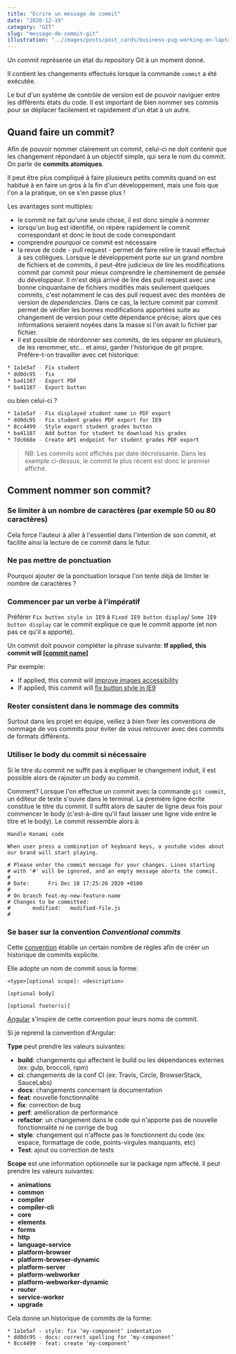```yaml
---
title: "Écrire un message de commit"
date: "2020-12-19"
category: "GIT"
slug: "message-de-commit-git"
illustration: "../images/posts/post_cards/business-pug-working-on-laptop.jpg"
---
```


Un commit représente un état du repository Git à un moment donné.

Il contient les changements effectués lorsque la commande `commit` a été exécutée.

Le but d'un système de contrôle de version est de pouvoir naviguer entre les différents états du code. Il est important de bien nommer ses commis pour se déplacer facilement et rapidement d'un état à un autre.



## Quand faire un commit?

Afin de pouvoir nommer clairement un commit, celui-ci ne doit contenir que les changement répondant à un objectif simple, qui sera le nom du commit. On parle de **commits atomiques**.

Il peut être plus compliqué à faire plusieurs petits commits quand on est habitué à en faire un gros à la fin d'un développement, mais une fois que l'on a la pratique, on se s'en passe plus !

Les avantages sont multiples:

- le commit ne fait qu'une seule chose, il est donc simple à nommer
- lorsqu'un bug est identifié, on répère rapidement le commit correspondant et donc le bout de code correspondant
- comprendre *pourquoi* ce commit est nécessaire
- la revue de code - pull request - permet de faire relire le travail effectué à ses collègues. Lorsque le développement porte sur un grand nombre de fichiers et de commits, il peut-être judicieux de lire les modifications commit par commit pour mieux comprendre le cheminement de pensée du développeur. Il m'est déjà arrivé de lire des pull request avec une bonne cinquantaine de fichiers modifiés mais seulement quelques commits, c'est notamment le cas des pull request avec des montées de version de *dependencies*. Dans ce cas, la lecture commit par commit permet de vérifier les bonnes modifications apportées suite au changement de version pour cette dépendance précise; alors que ces informations seraient noyées dans la masse si l'on avait lu fichier par fichier.
- il est possible de réordonner ses commits, de les séparer en plusieurs, de les renommer, etc... et ainsi, garder l'historique de git propre. Préfére-t-on travailler avec cet historique:

```bash
* 1a1e5af - Fix student
* dd0dc95 - fix
* ba41187 - Export PDF
* ba41187 - Export button
```

ou bien celui-ci ?

```bash
* 1a1e5af - Fix displayed student name in PDF export
* dd0dc95 - Fix student grades PDF export for IE9
* 8cc4499 - Style export student grades button
* ba41187 - Add button for student to download his grades
* 7dc668e - Create API endpoint for student grades PDF export
```

> NB: Les commits sont affichés par date décroissante. Dans les exemple ci-dessus, le commit le plus récent est donc le premier affiché.



## Comment nommer son commit?

### Se limiter à un nombre de caractères (par exemple 50 ou 80 caractères)

Cela force l'auteur à aller à l'essentiel dans l'intention de son commit, et facilite ainsi la lecture de ce commit dans le futur.

### Ne pas mettre de ponctuation

Pourquoi ajouter de la ponctuation lorsque l'on tente déjà de limiter le nombre de caractères ?

### Commencer par un verbe à l'impératif

Préférer `Fix button style in IE9` à `Fixed IE9 button display`/ `Some IE9 button display` car le commit explique ce que le commit apporte (et non pas ce qu'il a apporté).

Un commit doit pouvoir compléter la phrase suivante:  **If applied, this commit will <u>[commit name]</u>**

Par exemple:

- If applied, this commit will <u>improve images accessibility</u>
- If applied, this commit will <u>fix button style in IE9</u>

### Rester consistent dans le nommage des commits

Surtout dans les projet en équipe, veillez à bien fixer les conventions de nommage de vos commits pour éviter de vous retrouver avec des commits de formats différents.

### Utiliser le body du commit si nécessaire

Si le titre du commit ne suffit pas à expliquer le changement induit, il est possible alors de rajouter un body au commit.

Comment? Lorsque l'on effectue un commit avec la commande `git commit`, un éditeur de texte s'ouvre dans le terminal. La première ligne écrite constitue le titre du commit. Il suffit alors de sauter de ligne deux fois pour commencer le body (c'est-à-dire qu'il faut laisser une ligne vide entre le titre et le body). Le commit ressemble alors à:

```
Handle Konami code

When user press a combination of keyboard keys, a youtube video about our brand will start playing.
  
# Please enter the commit message for your changes. Lines starting
# with '#' will be ignored, and an empty message aborts the commit.
#
# Date:      Fri Dec 18 17:25:26 2020 +0100
#
# On branch feat-my-new-feature-name
# Changes to be committed:
#       modified:   modified-file.js
#

```

### Se baser sur la convention *Conventional commits*

Cette [convention](https://www.conventionalcommits.org/en/v1.0.0/) établie un certain nombre de règles afin de créer un historique de commits explicite.

Elle adopte un nom de commit sous la forme:

```
<type>[optional scope]: <description>

[optional body]

[optional footer(s)]
```

[Angular](https://github.com/angular/angular/blob/22b96b9/CONTRIBUTING.md#-commit-message-guidelines) s'inspire de cette convention pour leurs noms de commit. 



Si je reprend la convention d'Angular:

**Type** peut prendre les valeurs suivantes:

- **build**: changements qui affectent le build ou les dépendances externes (ex: gulp, broccoli, npm)
- **ci**: changements de la conf CI (ex: Travis, Circle, BrowserStack, SauceLabs)
- **docs**: changements concernant la documentation
- **feat**: nouvelle fonctionnalité
- **fix**: correction de bug
- **perf**: amélioration de performance
- **refactor**: un changement dans le code qui n'apporte pas de nouvelle fonctionnalité ni ne corrige de bug
- **style**: changement qui n'affecte pas le fonctionnent du code (ex: espace, formattage de code, points-virgules manquants, etc)
- **Test**: ajout ou correction de tests

**Scope** est une information optionnelle sur le package npm affecté. Il peut prendre les valeurs suivantes:

- **animations**
- **common**
- **compiler**
- **compiler-cli**
- **core**
- **elements**
- **forms**
- **http**
- **language-service**
- **platform-browser**
- **platform-browser-dynamic**
- **platform-server**
- **platform-webworker**
- **platform-webworker-dynamic**
- **router**
- **service-worker**
- **upgrade**



Cela donne un historique de commits de la forme:

```
* 1a1e5af - style: fix ‘my-component‘ indentation
* dd0dc95 - docs: correct spelling for ‘my-component‘
* 8cc4499 - feat: create ‘my-component‘
```


